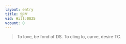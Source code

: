 ```yaml
---
layout: entry
title: དུངས་
vid: Hill:0825
vcount: 0
---
```

> To love, be fond of DS\. To cling to, carve, desire TC\.


